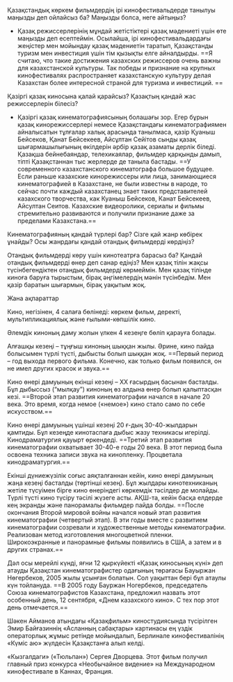 Қазақстандық көркем фильмдердің ірі кинофестивальдерде танылуы маңызды деп ойлайсыз ба? Маңызды болса, неге айтыңыз?
- Қазақ режиссерлерінің мұндай жетістіктері қазақ мәдениеті үшін өте маңызды деп есептеймін. Осылайша, ірі кинофестивальдардағы жеңістер мен мойындау қазақ мәдениетін таратып, Қазақстанды туризм мен инвестиция үшін тім қызықты елге айналдырды.
  ==Я считаю, что такие достижения казахских режиссеров очень важны для казахстанской культуры. Так победы и признание на крупных кинофестивалях распространяет казахстанскую культуру делая Казахстан более интересной страной для туризма и инвестиций. ==

Қазіргі қазақ киносына қалай қарайсыз? Қазақтың қандай жас режиссерлерін білесіз?
- Қазіргі қазақ кинематографиясының болашағы зор. Егер бұрын қазақ кинорежиссерлері немесе Қазақстандағы кинематографиямен айналысатын тұлғалар халық арасында танылмаса, қазір Қуаныш Бейсеков, Қанат Бейсекеев, Айсұлтан Сейітов сынды қазақ шығармашылығының өкілдерін әрбір қазақ азаматы дерлік біледі. Қазақша бейнебаяндар, телехикаялар, фильмдер қарқынды дамып, тіпті Қазақстаннан тыс жерлерде де таныла бастады.
  ==У современного казахстанского кинематографа большое будущее. Если раньше казахские кинорежиссеры или лица, занимающиеся кинематографией в Казахстане, не были известны в народе, то сейчас почти каждый казахстанец знает таких представителей казахского творчества, как Куаныш Бейсеков, Канат Бейсекеев, Айсултан Сеитов. Казахские видеоролики, сериалы и фильмы стремительно развиваются и получили признание даже за пределами Казахстана.==


Кинематографияның қандай түрлері бар? Сізге қай жанр көбірек ұнайды? Осы жанрдағы қандай отандық фильмдерді көрдіңіз?

Отандық фильмдерді көру үшін кинотеатрға барасыз ба? Қандай отандық фильмдерді өнер деп санар едіңіз?
Мен қазақ тілін жақсы түсінбегендіктен отандық фильмдерді көрмеймін. Мен қазақ тілінде киноға баруға тырыстым, бірақ әңгімелердің мәнін түсінбедім. Мен қазір баратын шығармын, бірақ уақытым жоқ.




Жана ақпараттар

Кино, негізінен, 4 салаға бөлінеді: көркем фильм, деректі, мультипликациялық және ғылыми-көпшілік кино. 


Әлемдік киноның даму жолын үлкен 4 кезеңге бөліп қарауға болады. 

Алғашқы кезеңі – тұңғыш киноның шыққан жылы. Әрине, кино пайда болысымен түрлі түсті, дыбысты болып шыққан жоқ.
==Первый период – год выхода первого фильма. Конечно, как только фильм появился, он не имел других красок и звука.==


Кино өнері дамуының екінші кезеңі – ХХ ғасырдың басынан басталды. Бұл дыбыссыз (“мылқау”) киноның өз алдына өнер болып қалыптасқан кезі.
==Второй этап развития кинематографии начался в начале 20 века. Это время, когда немое («немое») кино стало само по себе искусством.==


Кино өнері дамуының үшінші кезеңі 20 ғ-дың 30-40-жылдарын қамтиды. Бұл кезеңде кинотаспаға дыбыс жазу техникасы игерілді. Кинодраматургия қауырт өркендеді.
==Третий этап развития кинематографии охватывает 30-40-е годы 20 века. В этот период была освоена техника записи звука на кинопленку. Процветала кинодраматургия.==

Екінші дүниежүзілік соғыс аяқталғаннан кейін, кино өнері дамуының жаңа кезеңі басталды (төртінші кезең). Бұл жылдары кинотехниканың жетіле түсуімен бірге кино өнеріндегі көркемдік тәсілдер де молайды. Түрлі түсті кино түсіру тәсілі жүзеге асты. АҚШ-та, кейін басқа елдерде кең экранды және панорамалы фильмдер пайда болды.
==После окончания Второй мировой войны начался новый этап развития кинематографии (четвертый этап). В эти годы вместе с развитием кинематографии созревали и художественные методы кинематографии. Реализован метод изготовления многоцветной пленки. Широкоэкранные и панорамные фильмы появились в США, а затем и в других странах.==



Дәл осы мерейлі күнді, яғни 12 қыркүйекті «Қазақ киносының күні» деп атауды Қазақстан кинематографистер одағының төрағасы Бауыржан Нөгербеков, 2005 жылы ұсынған болатын. Сол уақыттан бері бұл атаулы күн тойлануда.
==В 2005 году Бауржан Ногербеков, председатель Союза кинематографистов Казахстана, предложил назвать этот особенный день, 12 сентября, «Днем казахского кино». С тех пор этот день отмечается.==


Шәкен Айманов атындағы «Қазақфильм» киностудиясында түсірілген Эмир Байғазиннің «Асланның сабақтары» картинасы ең үздік операторлық жұмыс ретінде мойындалып, Берлинале кинофестивалінің «Күміс аю» жүлдесін Қазақстанға алып келді. 


«Кызгалдаги» («Тюльпан») Сергея Дворцева. Этот фильм получил главный приз конкурса «Необычайное видение» на Международном кинофестивале в Каннах, Франция.

